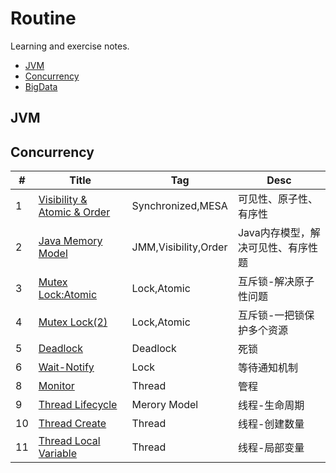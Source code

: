 # Routine
Learning and exercise notes.

- [JVM](#JVM)
- [Concurrency](#Concurrency)
- [BigData](#BigData)

## JVM

## Concurrency

| #   | Title                            | Tag                  | Desc                               |
| --- | -------------------------------- | -------------------- | ---------------------------------- |
| 1   | [Visibility & Atomic & Order][1] | Synchronized,MESA    | 可见性、原子性、有序性             |
| 2   | [Java Memory Model][2]           | JMM,Visibility,Order | Java内存模型，解决可见性、有序性题 |
| 3   | [Mutex Lock:Atomic][3]           | Lock,Atomic          | 互斥锁-解决原子性问题              |
| 4   | [Mutex Lock(2)][4]               | Lock,Atomic          | 互斥锁-一把锁保护多个资源          |
| 5   | [Deadlock][5]                    | Deadlock             | 死锁                               |
| 6   | [Wait-Notify][6]                 | Lock                 | 等待通知机制                       |
| 8   | [Monitor][8]                     | Thread               | 管程                               |
| 9   | [Thread Lifecycle][9]            | Merory Model         | 线程-生命周期                      |
| 10  | [Thread Create][10]              | Thread               | 线程-创建数量                      |
| 11  | [Thread Local Variable][11]      | Thread               | 线程-局部变量                      |


[1]: https://github.com/mantoudev/routine/tree/master/Concurrency/01-Visibility%20%26%20Atomic%20%26%20Order
[2]: https://github.com/mantoudev/routine/tree/master/Concurrency/02-Java%20Meroy%20Model
[3]: https://github.com/mantoudev/routine/tree/master/Concurrency/03-Mutex%20Lock:Atomic
[4]: https://github.com/mantoudev/routine/tree/master/Concurrency/04-Mutex%20Lock(2)
[5]: https://github.com/mantoudev/routine/tree/master/Concurrency/05-Deadlock
[6]: https://github.com/mantoudev/routine/tree/master/Concurrency/06-Wait-Notify
[8]: https://github.com/mantoudev/routine/tree/master/Concurrency/08-Monitor
[9]: https://github.com/mantoudev/routine/tree/master/Concurrency/09-Thread:create
[10]: https://github.com/mantoudev/routine/tree/master/Concurrency/10-Thread:lifecyle
[11]: https://github.com/mantoudev/routine/tree/master/Concurrency/11-Thread:localVariable
